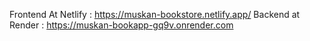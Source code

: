 Frontend At Netlify : https://muskan-bookstore.netlify.app/
Backend at Render : https://muskan-bookapp-gq9v.onrender.com
